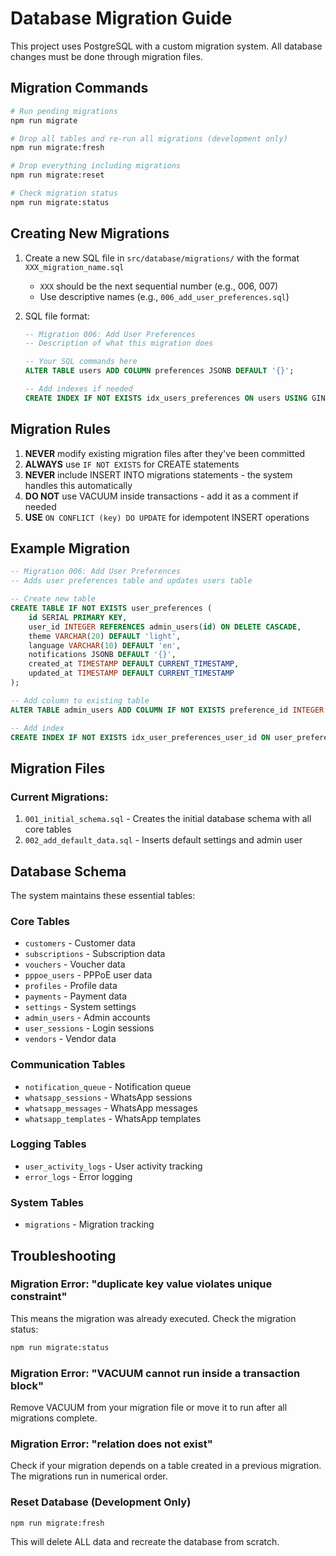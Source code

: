 # Database Migration Guide

This project uses PostgreSQL with a custom migration system. All database changes must be done through migration files.

## Migration Commands

```bash
# Run pending migrations
npm run migrate

# Drop all tables and re-run all migrations (development only)
npm run migrate:fresh

# Drop everything including migrations
npm run migrate:reset

# Check migration status
npm run migrate:status
```

## Creating New Migrations

1. Create a new SQL file in `src/database/migrations/` with the format `XXX_migration_name.sql`
   - `XXX` should be the next sequential number (e.g., 006, 007)
   - Use descriptive names (e.g., `006_add_user_preferences.sql`)

2. SQL file format:
   ```sql
   -- Migration 006: Add User Preferences
   -- Description of what this migration does

   -- Your SQL commands here
   ALTER TABLE users ADD COLUMN preferences JSONB DEFAULT '{}';

   -- Add indexes if needed
   CREATE INDEX IF NOT EXISTS idx_users_preferences ON users USING GIN(preferences);
   ```

## Migration Rules

1. **NEVER** modify existing migration files after they've been committed
2. **ALWAYS** use `IF NOT EXISTS` for CREATE statements
3. **NEVER** include INSERT INTO migrations statements - the system handles this automatically
4. **DO NOT** use VACUUM inside transactions - add it as a comment if needed
5. **USE** `ON CONFLICT (key) DO UPDATE` for idempotent INSERT operations

## Example Migration

```sql
-- Migration 006: Add User Preferences
-- Adds user preferences table and updates users table

-- Create new table
CREATE TABLE IF NOT EXISTS user_preferences (
    id SERIAL PRIMARY KEY,
    user_id INTEGER REFERENCES admin_users(id) ON DELETE CASCADE,
    theme VARCHAR(20) DEFAULT 'light',
    language VARCHAR(10) DEFAULT 'en',
    notifications JSONB DEFAULT '{}',
    created_at TIMESTAMP DEFAULT CURRENT_TIMESTAMP,
    updated_at TIMESTAMP DEFAULT CURRENT_TIMESTAMP
);

-- Add column to existing table
ALTER TABLE admin_users ADD COLUMN IF NOT EXISTS preference_id INTEGER REFERENCES user_preferences(id);

-- Add index
CREATE INDEX IF NOT EXISTS idx_user_preferences_user_id ON user_preferences(user_id);
```

## Migration Files

### Current Migrations:
1. `001_initial_schema.sql` - Creates the initial database schema with all core tables
2. `002_add_default_data.sql` - Inserts default settings and admin user

## Database Schema

The system maintains these essential tables:

### Core Tables
- `customers` - Customer data
- `subscriptions` - Subscription data
- `vouchers` - Voucher data
- `pppoe_users` - PPPoE user data
- `profiles` - Profile data
- `payments` - Payment data
- `settings` - System settings
- `admin_users` - Admin accounts
- `user_sessions` - Login sessions
- `vendors` - Vendor data

### Communication Tables
- `notification_queue` - Notification queue
- `whatsapp_sessions` - WhatsApp sessions
- `whatsapp_messages` - WhatsApp messages
- `whatsapp_templates` - WhatsApp templates

### Logging Tables
- `user_activity_logs` - User activity tracking
- `error_logs` - Error logging

### System Tables
- `migrations` - Migration tracking

## Troubleshooting

### Migration Error: "duplicate key value violates unique constraint"
This means the migration was already executed. Check the migration status:
```bash
npm run migrate:status
```

### Migration Error: "VACUUM cannot run inside a transaction block"
Remove VACUUM from your migration file or move it to run after all migrations complete.

### Migration Error: "relation does not exist"
Check if your migration depends on a table created in a previous migration. The migrations run in numerical order.

### Reset Database (Development Only)
```bash
npm run migrate:fresh
```

This will delete ALL data and recreate the database from scratch.